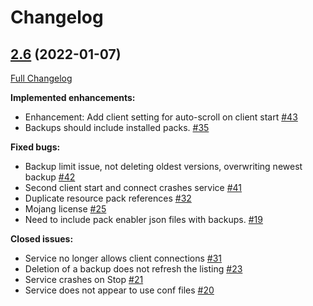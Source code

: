 # Changelog

## [2.6](https://github.com/crowbarmaster/BedrockManagementService/tree/2.6) (2022-01-07)

[Full Changelog](https://github.com/crowbarmaster/BedrockManagementService/compare/2.56Beta...2.6)

**Implemented enhancements:**

- Enhancement: Add client setting for auto-scroll on client start [\#43](https://github.com/crowbarmaster/BedrockManagementService/issues/43)
- Backups should include installed packs. [\#35](https://github.com/crowbarmaster/BedrockManagementService/issues/35)

**Fixed bugs:**

- Backup limit issue, not deleting oldest versions, overwriting newest backup [\#42](https://github.com/crowbarmaster/BedrockManagementService/issues/42)
- Second client start and connect crashes service [\#41](https://github.com/crowbarmaster/BedrockManagementService/issues/41)
- Duplicate resource pack references [\#32](https://github.com/crowbarmaster/BedrockManagementService/issues/32)
- Mojang license [\#25](https://github.com/crowbarmaster/BedrockManagementService/issues/25)
- Need to include pack enabler json files with backups. [\#19](https://github.com/crowbarmaster/BedrockManagementService/issues/19)

**Closed issues:**

- Service no longer allows client connections [\#31](https://github.com/crowbarmaster/BedrockManagementService/issues/31)
- Deletion of a backup does not refresh the listing [\#23](https://github.com/crowbarmaster/BedrockManagementService/issues/23)
- Service crashes on Stop [\#21](https://github.com/crowbarmaster/BedrockManagementService/issues/21)
- Service does not appear to use conf files [\#20](https://github.com/crowbarmaster/BedrockManagementService/issues/20)
